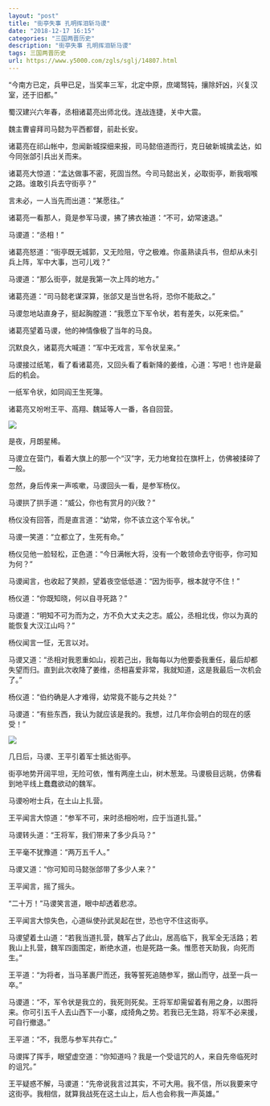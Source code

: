 ```yaml
---
layout: "post"
title: "街亭失事 孔明挥泪斩马谡"
date: "2018-12-17 16:15"
categories: "三国两晋历史"
description: "街亭失事 孔明挥泪斩马谡"
tags: 三国两晋历史
url: https://www.y5000.com/zgls/sglj/14807.html
---
```






“今南方已定，兵甲已足，当奖率三军，北定中原，庶竭驽钝，攘除奸凶，兴复汉室，还于旧都。”

蜀汉建兴六年春，丞相诸葛亮出师北伐。连战连捷，关中大震。

魏主曹睿拜司马懿为平西都督，前赴长安。

诸葛亮在祁山帐中，忽闻新城探细来报，司马懿倍道而行，克日破新城擒孟达，如今同张郃引兵出关而来。

诸葛亮大惊道：“孟达做事不密，死固当然。今司马懿出关，必取街亭，断我咽喉之路。谁敢引兵去守街亭？”

言未必，一人当先而出道：“某愿往。”

诸葛亮一看那人，竟是参军马谡，拂了拂衣袖道：“不可，幼常速退。”

马谡道：“丞相！”

诸葛亮怒道：“街亭既无城郭，又无险阻，守之极难。你虽熟读兵书，但却从未引兵上阵，军中大事，岂可儿戏？”

马谡道：“那么街亭，就是我第一次上阵的地方。”

诸葛亮道：“司马懿老谋深算，张郃又是当世名将，恐你不能敌之。”

马谡忽地站直身子，挺起胸膛道：“我愿立下军令状，若有差失，以死来偿。”

诸葛亮望着马谡，他的神情像极了当年的马良。

沉默良久，诸葛亮大喊道：“军中无戏言，军令状呈来。”

马谡接过纸笔，看了看诸葛亮，又回头看了看新降的姜维，心道：写吧！也许是最后的机会。

一纸军令状，如同阎王生死簿。

诸葛亮又吩咐王平、高翔、魏延等人一番，各自回营。

![](https://img.y5000.com/uploads/allimg/170223/8-1F223155U6127.jpg)

是夜，月朗星稀。

马谡立在营门，看着大旗上的那一个“汉”字，无力地耷拉在旗杆上，仿佛被揉碎了一般。

忽然，身后传来一声咳嗽，马谡回头一看，是参军杨仪。

马谡拱了拱手道：“威公，你也有赏月的兴致？”

杨仪没有回答，而是直言道：“幼常，你不该立这个军令状。”

马谡一笑道：“立都立了，生死有命。”

杨仪见他一脸轻松，正色道：“今日满帐大将，没有一个敢领命去守街亭，你可知为何？”

马谡闻言，也收起了笑颜，望着夜空低低道：“因为街亭，根本就守不住！”

杨仪道：“你既知晓，何以自寻死路？”

马谡道：“明知不可为而为之，方不负大丈夫之志。威公，丞相北伐，你以为真的能恢复大汉江山吗？”

杨仪闻言一怔，无言以对。

马谡又道：“丞相对我恩重如山，视若己出，我每每以为他要委我重任，最后却都失望而归。直到此次收降了姜维，丞相喜爱非常，我就知道，这是我最后一次机会了。”

杨仪道：“伯约确是人才难得，幼常竟不能与之共处？”

马谡道：“有些东西，我认为就应该是我的。我想，过几年你会明白的现在的感受！”

![](https://img.y5000.com/uploads/allimg/170223/8-1F223155Z5435.jpg)

几日后，马谡、王平引着军士抵达街亭。

街亭地势开阔平坦，无险可依，惟有两座土山，树木葱茏。马谡极目远眺，仿佛看到地平线上蠢蠢欲动的魏军。

马谡吩咐士兵，在土山上扎营。

王平闻言大惊道：“参军不可，来时丞相吩咐，应于当道扎营。”

马谡转头道：“王将军，我们带来了多少兵马？”

王平毫不犹豫道：“两万五千人。”

马谡又道：“你可知司马懿张郃带了多少人来？”

王平闻言，摇了摇头。

“二十万！”马谡笑言道，眼中却透着悲凉。

王平闻言大惊失色，心道纵使孙武吴起在世，恐也守不住这街亭。

马谡望着土山道：“若我当道扎营，魏军占了此山，居高临下，我军全无活路；若我山上扎营，魏军四面围定，断绝水道，也是死路一条。惟愿苍天助我，向死而生。”

王平道：“为将者，当马革裹尸而还，我等誓死追随参军，据山而守，战至一兵一卒。”

马谡道：“不，军令状是我立的，我死则死矣。王将军却需留着有用之身，以图将来。你可引五千人去山西下一小寨，成掎角之势。若我已无生路，将军不必来援，可自行撤退。”

王平道：“不，我愿与参军共存亡。”

马谡挥了挥手，眼望虚空道：“你知道吗？我是一个受诅咒的人，来自先帝临死时的诅咒。”

王平疑惑不解，马谡道：“先帝说我言过其实，不可大用。我不信，所以我要来守这街亭。我相信，就算我战死在这土山上，后人也会称我一声英雄。”
